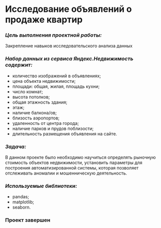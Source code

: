 # Исследование объявлений о продаже квартир

### *Цель выполнения проектной работы:*
Закрепление навыков исследовательского анализа данных 

### *Набор данных из сервиса Яндекс.Недвижимость содержит:*
- количество изображений в объявлениях;
- цена объекта недвижимости;
- площади: общая, жилая, площадь кухни;
- число комнат;
- высота потолков;
- общая этажность здания;
- этаж;
- наличие балкона/ов;
- близость аэропортов;
- удаленность от центра города;
- наличие парков и прудов поблизости;
- длительность размещения объявления на сайте.

### *Задача:*

В данном проекте было необходимо научиться определять рыночную стоимость объектов недвижимости, установить параметры для построения автоматизированной системы, которая позволяет отслеживать аномалии и мошенническую деятельность.

### *Используемые библиотеки:*
- pandas;
- matplotlib;
- seaborn.

### **Проект завершен**
